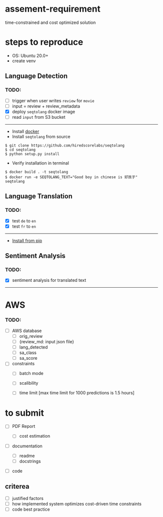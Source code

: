 # assement-requirement

time-constrained and cost optimized solution

# steps to reproduce 

- OS: Ubuntu 20.0+
- create venv

## Language Detection

### TODO:
- [ ] trigger when user writes `review` for `movie`
- [ ] input = review + review_metadata 
- [x] deploy `seqtolang` docker image
- [ ] read `input` from S3 bucket

------

- Install [docker](https://docs.docker.com/engine/install/ubuntu/)
- Install `seqtolang` from source

```
$ git clone https://github.com/hiredscorelabs/seqtolang
$ cd seqtolang
$ python setup.py install
```

- Verify installation in terminal

```
$ docker build . -t seqtolang
$ docker run -e SEQTOLANG_TEXT="Good boy in chinese is 好孩子" seqtolang
```

## Language Translation

### TODO:
- [x] test `de` to `en`
- [x] test `fr` to `en`

----

- [Install from pip](https://github.com/huggingface/transformers#installation)

## Sentiment Analysis

### TODO:
- [x] sentiment analysis for translated text

----

# AWS
### TODO:
 - [ ] AWS database
    - [ ] orig_review
    - [ ] {review_md: input json file}
    - [ ] lang_detected
    - [ ] sa_class
    - [ ] sa_score
 - [ ] constraints
    - [ ] batch mode
    - [ ] scalibility 
    - [ ] time limit [max time limit for 1000 predictions is 1.5 hours]


# to submit

- [ ] PDF Report 
   - [ ] cost estimation
- [ ] documentation 
   - [ ] readme
   - [ ] docstrings
- [ ] code


## criterea

- [ ] justified factors 
- [ ] how implemented system optimizes cost-driven time constraints
- [ ] code best practice